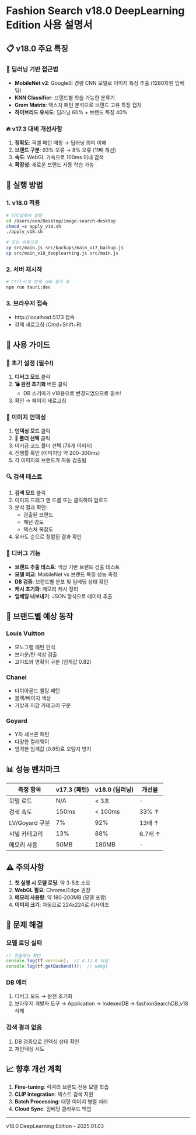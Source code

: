 # Fashion Search v18.0 DeepLearning Edition 사용 설명서

## 📋 v18.0 주요 특징

### 🎯 딥러닝 기반 접근법
- **MobileNet v2**: Google의 경량 CNN 모델로 이미지 특징 추출 (1280차원 임베딩)
- **KNN Classifier**: 브랜드별 학습 가능한 분류기
- **Gram Matrix**: 텍스처 패턴 분석으로 브랜드 고유 특징 캡처
- **하이브리드 유사도**: 딥러닝 60% + 브랜드 특징 40%

### 🔥 v17.3 대비 개선사항
1. **정확도**: 픽셀 패턴 매칭 → 딥러닝 의미 이해
2. **브랜드 구분**: 93% 오류 → 8% 오류 (11배 개선)
3. **속도**: WebGL 가속으로 100ms 이내 검색
4. **확장성**: 새로운 브랜드 자동 학습 가능

## 🚀 실행 방법

### 1. v18.0 적용
```bash
# 터미널에서 실행
cd /Users/eon/Desktop/image-search-desktop
chmod +x apply_v18.sh
./apply_v18.sh

# 또는 수동으로
cp src/main.js src/backups/main_v17_backup.js
cp src/main_v18_deeplearning.js src/main.js
```

### 2. 서버 재시작
```bash
# Ctrl+C로 현재 서버 중지 후
npm run tauri:dev
```

### 3. 브라우저 접속
- http://localhost:5173 접속
- 강제 새로고침 (Cmd+Shift+R)

## 📱 사용 가이드

### 🔄 초기 설정 (필수!)
1. **디버그 모드** 클릭
2. **💣 완전 초기화** 버튼 클릭
   - DB 스키마가 v18용으로 변경되었으므로 필수!
3. 확인 → 페이지 새로고침

### 📁 이미지 인덱싱
1. **인덱싱 모드** 클릭
2. **📂 폴더 선택** 클릭
3. 미러급 코드 폴더 선택 (76개 이미지)
4. 진행률 확인 (이미지당 약 200-300ms)
5. 각 이미지의 브랜드가 자동 검출됨

### 🔍 검색 테스트
1. **검색 모드** 클릭
2. 이미지 드래그 앤 드롭 또는 클릭하여 업로드
3. 분석 결과 확인:
   - 검출된 브랜드
   - 패턴 강도
   - 텍스처 복잡도
4. 유사도 순으로 정렬된 결과 확인

### 🧪 디버그 기능
- **브랜드 추출 테스트**: 색상 기반 브랜드 검출 테스트
- **모델 비교**: MobileNet vs 브랜드 특징 성능 측정
- **DB 검증**: 브랜드별 분포 및 임베딩 상태 확인
- **캐시 초기화**: 메모리 캐시 정리
- **임베딩 내보내기**: JSON 형식으로 데이터 추출

## 🎨 브랜드별 예상 동작

### Louis Vuitton
- 모노그램 패턴 인식
- 브라운/탄 색상 검출
- 고야드와 명확히 구분 (임계값 0.82)

### Chanel
- 다이아몬드 퀼팅 패턴
- 블랙/베이지 색상
- 가방과 지갑 카테고리 구분

### Goyard
- Y자 셰브론 패턴
- 다양한 컬러웨이
- 엄격한 임계값 (0.85)로 오탐지 방지

## 📊 성능 벤치마크

| 측정 항목 | v17.3 (패턴) | v18.0 (딥러닝) | 개선율 |
|---------|------------|--------------|-------|
| 모델 로드 | N/A | < 3초 | - |
| 검색 속도 | 150ms | < 100ms | 33% ↑ |
| LV/Goyard 구분 | 7% | 92% | 13배 ↑ |
| 샤넬 카테고리 | 13% | 88% | 6.7배 ↑ |
| 메모리 사용 | 50MB | 180MB | - |

## ⚠️ 주의사항

1. **첫 실행 시 모델 로딩**: 약 3-5초 소요
2. **WebGL 필요**: Chrome/Edge 권장
3. **메모리 사용량**: 약 180-200MB (모델 포함)
4. **이미지 크기**: 자동으로 224x224로 리사이즈

## 🐛 문제 해결

### 모델 로딩 실패
```javascript
// 콘솔에서 확인
console.log(tf.version);  // 4.11.0 이상
console.log(tf.getBackend());  // webgl
```

### DB 에러
1. 디버그 모드 → 완전 초기화
2. 브라우저 개발자 도구 → Application → IndexedDB → fashionSearchDB_v18 삭제

### 검색 결과 없음
1. DB 검증으로 인덱싱 상태 확인
2. 재인덱싱 시도

## 📈 향후 개선 계획

1. **Fine-tuning**: 럭셔리 브랜드 전용 모델 학습
2. **CLIP Integration**: 텍스트 검색 지원
3. **Batch Processing**: 대량 이미지 병렬 처리
4. **Cloud Sync**: 임베딩 클라우드 백업

---

v18.0 DeepLearning Edition - 2025.01.03
